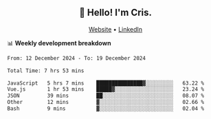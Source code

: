 
<h2 align="center">👋 Hello! I'm Cris.</h2>
<p align="center">
  <a href="https://www.criscunas.dev">Website</a> •
  <a href="https://www.linkedin.com/in/cristophercunas/">LinkedIn</a> 
</p>


📊 **Weekly development breakdown**
<!--START_SECTION:waka-->

```txt
From: 12 December 2024 - To: 19 December 2024

Total Time: 7 hrs 53 mins

JavaScript   5 hrs 7 mins    ███████████████▓░░░░░░░░░   63.22 %
Vue.js       1 hr 53 mins    █████▓░░░░░░░░░░░░░░░░░░░   23.24 %
JSON         39 mins         ██░░░░░░░░░░░░░░░░░░░░░░░   08.07 %
Other        12 mins         ▓░░░░░░░░░░░░░░░░░░░░░░░░   02.66 %
Bash         9 mins          ▓░░░░░░░░░░░░░░░░░░░░░░░░   02.04 %
```

<!--END_SECTION:waka-->
